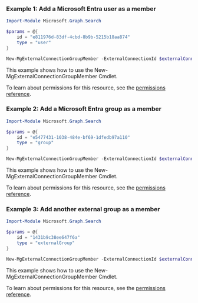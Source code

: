 ### Example 1: Add a Microsoft Entra user as a member

```powershellImport-Module Microsoft.Graph.Search

$params = @{
	id = "e811976d-83df-4cbd-8b9b-5215b18aa874"
	type = "user"
}

New-MgExternalConnectionGroupMember -ExternalConnectionId $externalConnectionId -ExternalGroupId $externalGroupId -BodyParameter $params
```
This example shows how to use the New-MgExternalConnectionGroupMember Cmdlet.
To learn about permissions for this resource, see the [permissions reference](/graph/permissions-reference).

### Example 2: Add a Microsoft Entra group as a member

```powershellImport-Module Microsoft.Graph.Search

$params = @{
	id = "e5477431-1038-484e-bf69-1dfedb97a110"
	type = "group"
}

New-MgExternalConnectionGroupMember -ExternalConnectionId $externalConnectionId -ExternalGroupId $externalGroupId -BodyParameter $params
```
This example shows how to use the New-MgExternalConnectionGroupMember Cmdlet.
To learn about permissions for this resource, see the [permissions reference](/graph/permissions-reference).

### Example 3: Add another external group as a member

```powershellImport-Module Microsoft.Graph.Search

$params = @{
	id = "1431b9c38ee647f6a"
	type = "externalGroup"
}

New-MgExternalConnectionGroupMember -ExternalConnectionId $externalConnectionId -ExternalGroupId $externalGroupId -BodyParameter $params
```
This example shows how to use the New-MgExternalConnectionGroupMember Cmdlet.
To learn about permissions for this resource, see the [permissions reference](/graph/permissions-reference).

